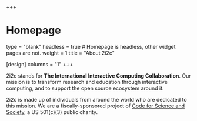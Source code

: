 +++
# Homepage
type = "blank"
headless = true  # Homepage is headless, other widget pages are not.
weight = 1
title = "About 2i2c"

[design]
  columns = "1"
+++

2i2c stands for **The International Interactive Computing Collaboration**. Our mission is to transform research and education through interactive computing, and to support the open source ecosystem around it.

2i2c is made up of individuals from around the world who are dedicated to this mission. We are a fiscally-sponsored project of [Code for Science and Society](https://codeforscience.org), a US 501(c)(3) public charity.
